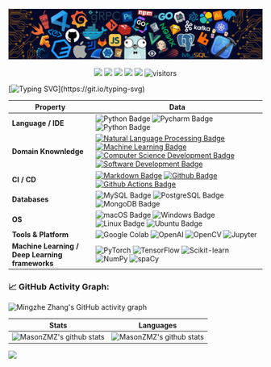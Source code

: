 <!--
**MasonZMZ/MasonZMZ** is a ✨ _special_ ✨ repository because its `README.md` (this file) appears on your GitHub profile.

Here are some ideas to get you started:

- 🔭 I’m currently working on ...
- 🌱 I’m currently learning ...
- 👯 I’m looking to collaborate on ...
- 🤔 I’m looking for help with ...
- 💬 Ask me about ...
- 📫 How to reach me: ...
- 😄 Pronouns: ...
- ⚡ Fun fact: ...
-->


![](./src/header_.png)

<!--   my-icons -->
<p align="center">
    <a href="https://github.com/MasonZMZ"><img src="https://img.shields.io/badge/status-updating-brightgreen.svg"></a>
    <a href="https://github.com/python/cpython"><img src="https://img.shields.io/badge/Python-3.10-FF1493.svg"></a>
    <a href="https://github.com/MasonZMZ/MasonZMZ/graphs/contributors"><img src="https://img.shields.io/github/contributors-anon/MasonZMZ/MasonZMZ?color=blue"></a>
    <a href="https://github.com/MasonZMZ/stargazers"><img src="https://img.shields.io/github/stars/MasonZMZ?logo=github"></a>
    <a href="https://github.com/MasonZMZ/MasonZMZ/network/members"><img src="https://img.shields.io/github/forks/MasonZMZ/MasonZMZ?color=blue&logo=github"></a>
    <img src="https://visitor-badge.laobi.icu/badge?page_id=MasonZMZ" alt="visitors"/>   
</p>

<!--   my-ticker -->    
[![Typing SVG](https://readme-typing-svg.herokuapp.com?color=%2336BCF7&center=true&vCenter=true&width=600&lines=Hi+there+👋,+I+am+Mingzhe+Zhang;+Welcome+to+My+Profile!;Always+learning+new+things+;Machine+learning+/+NLP+/+AI;The+University+of+Queensland!)](https://git.io/typing-svg)


<!--   my-skills -->

| Property                                        | Data                                                                                                                                                                                                                                                                                                                                                                                                                                                                                                                                                                                                                                                                                                                                                                                                                                                                                                                                                                                                                                                                                                                                                                                                                                                                                                                                                                                                                                                                                                                                                                                                                                                                                                                                                                                                            |
|-------------------------------------------------|-----------------------------------------------------------------------------------------------------------------------------------------------------------------------------------------------------------------------------------------------------------------------------------------------------------------------------------------------------------------------------------------------------------------------------------------------------------------------------------------------------------------------------------------------------------------------------------------------------------------------------------------------------------------------------------------------------------------------------------------------------------------------------------------------------------------------------------------------------------------------------------------------------------------------------------------------------------------------------------------------------------------------------------------------------------------------------------------------------------------------------------------------------------------------------------------------------------------------------------------------------------------------------------------------------------------------------------------------------------------------------------------------------------------------------------------------------------------------------------------------------------------------------------------------------------------------------------------------------------------------------------------------------------------------------------------------------------------------------------------------------------------------------------------------------------------|
| **Language / IDE**                              | ![Python Badge](https://img.shields.io/badge/-Python-3776AB?style=flat&logo=Python&logoColor=white) ![Pycharm Badge](https://img.shields.io/badge/-Pycharm-3776AB?style=flat&logo=Pycharm&logoColor=white) ![Python Badge](https://img.shields.io/badge/-VisualStudioCode-3776AB?style=flat&logo=VisualStudioCode&logoColor=white)                                                                                                                                                                                                                                                                                                                                                                                                                                                                                                                                                                                                                                                                                                                                                                                                                                                                                                                                                                                                                                                                                                                                                                                                                                                                                                                                                                                                                                                                                                  |
| **Domain Knownledge**                           | [![Natural Language Processing Badge](https://img.shields.io/badge/-NLP-ff69b4)](https://github.com/MasonZMZ) [![Machine Learning Badge](https://img.shields.io/badge/-Machine%20Learning-01D277?style=flat&logoColor=white)](https://github.com/MasonZMZ) [![Computer Science Development Badge](https://img.shields.io/badge/-Computer%20Science-FAB040?style=flat&logoColor=white)](https://github.com/MasonZMZ) [![Software Development Badge](https://img.shields.io/badge/-Software%20Development-FF6600?style=flat&logoColor=white)](https://github.com/MasonZMZ)                                                                                                                                                                                                                                                                                                                                                                                                                                                                                                                                                                                                                                                                                                                                                                                                                                                                                                                                                                                                  |
| **CI / CD**                                     | [![Markdown Badge](https://img.shields.io/badge/-Markdown-2088FF?style=flat&logo=Markdown&logoColor=white)](https://github.com/BEPb/BEPb) [![Github Badge](https://img.shields.io/badge/-Github%20-2088FF?style=flat&logo=Github&logoColor=white)](https://github.com/BEPb/BEPb) [![Github Actions Badge](https://img.shields.io/badge/-Git%20-2088FF?style=flat&logo=Git&logoColor=white)](https://github.com/BEPb/BEPb)                                                                                                                                                                                                                                                                                                                                                                                                                                                                                                                                                                                                                                                                                                                                                                                                                                                                                                                                                                                                                                                                                                                                                                                                                                                                                                                                                                                       |
| **Databases**                                   | ![MySQL Badge](https://img.shields.io/badge/-MySQL-white?style=flat-square&logo=MySQL&logoColor=4479A1) ![PostgreSQL Badge](https://img.shields.io/badge/-PostgreSQL-white?style=flat-square&logo=PostgreSQL&logoColor=4169E1) ![MongoDB Badge](https://img.shields.io/badge/-MongoDB-white?style=flat-square&logo=MongoDB&logoColor=47A248)                                                                                                                                                                                                                                                                                                                                                                                                                                                                                                                                                                                                                                                                                                                                                                                                                                                                                                                                              |
| **OS**                                          | ![macOS Badge](https://img.shields.io/badge/-macOS-black?style=flat-square&logo=macOS&logoColor=white) ![Windows Badge](https://img.shields.io/badge/-Windows-black?style=flat-square&logo=Windows&logoColor=blue) ![Linux Badge](https://img.shields.io/badge/-Linux-black?style=flat-square&logo=Linux&logoColor=white) ![Ubuntu Badge](https://img.shields.io/badge/-Ubuntu-black?style=flat-square&logo=Ubuntu&logoColor=orange)                                                                                                                                                                                                                                                                          |
| **Tools & Platform**                            | ![Google Colab](https://img.shields.io/badge/GoogleColab-F9AB00?style=for-the-badge&logo=GoogleColab&color=525252) ![OpenAI](https://img.shields.io/badge/OpenAI-412991?style=for-the-badge&logo=OpenAI&logoColor=white) ![OpenCV](https://img.shields.io/badge/OpenCV-27338e?style=for-the-badge&logo=OpenCV&logoColor=white) ![Jupyter](https://img.shields.io/badge/Jupyter-F37626?style=for-the-badge&logo=Jupyter&logoColor=white)                                                                                                                                                                                                                                                                                                                                                                                                                                                                                                                                                                                                                                                                                                                                                                                                                                                                                                                                                                                                                                                                                                                      |
| **Machine Learning / Deep Learning frameworks** | ![PyTorch](http://img.shields.io/badge/-PyTorch-eee?style=flat-square&logo=pytorch&logoColor=EE4C2C) ![TensorFlow](http://img.shields.io/badge/-TensorFlow-eee?style=flat-square&logo=tensorflow&logoColor=FF6F00) ![Scikit-learn](http://img.shields.io/badge/-Scikit--Learn-eee?style=flat-square&logo=scikit-learn&logoColor=e26d00) ![NumPy](http://img.shields.io/badge/-NumPy-eee?style=flat-square&logo=NumPy&logoColor=013243) ![spaCy](http://img.shields.io/badge/-spaCy-eee?style=flat-square&logo=spaCy&logoColor=09A3D5) || 


<!--   GitHub stats graph -->
### 📈 GitHub Activity Graph:
![Mingzhe Zhang's GitHub activity graph](https://activity-graph.herokuapp.com/graph?username=MasonZMZ&hide_border=true&theme=redical)

| Stats                                                                                                                                       | Languages                                                                                                                         |
|-----------------------------------------------------------------------------------------------------------------------------------------|---------------------------------------------------------------------------------------------------------------------------|
| ![MasonZMZ's github stats](https://github-readme-stats.vercel.app/api?username=MasonZMZ&show_icons=true&theme=radical&include_all_commits=true) | ![MasonZMZ's github stats](https://github-readme-stats.vercel.app/api/top-langs/?username=MasonZMZ&theme=radical&layout=compact) |

<img src="https://github-readme-streak-stats.herokuapp.com/?user=MasonZMZ"></img>

